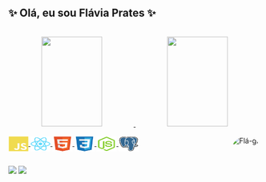 ## ✨ Olá, eu sou Flávia Prates ✨

<br/>

<div align="center">
  <a href="https://github.com/flaviaprates">
  <img height="180em" width="49%" src="https://github-readme-stats.vercel.app/api?username=flaviaprates&show_icons=true&theme=ayu-mirage&include_all_commits=true&count_private=true"/>
  <img height="180em" width="49%" src="https://github-readme-stats.vercel.app/api/top-langs/?username=flaviaprates&layout=compact&langs_count=7&theme=ayu-mirage"/>
</div>
  
<div style="display: inline_block"><br>
  <img align="center" alt="Js" height="30" width="40" src="https://raw.githubusercontent.com/devicons/devicon/master/icons/javascript/javascript-plain.svg">
  <img align="center" alt="React" height="30" width="40" src="https://raw.githubusercontent.com/devicons/devicon/master/icons/react/react-original.svg">
  <img align="center" alt="HTML" height="30" width="40" src="https://raw.githubusercontent.com/devicons/devicon/master/icons/html5/html5-original.svg">
  <img align="center" alt="CSS" height="30" width="40" src="https://raw.githubusercontent.com/devicons/devicon/master/icons/css3/css3-original.svg">
  <img align="center" alt="Nodejs" height="30" width="40" src="https://raw.githubusercontent.com/devicons/devicon/1119b9f84c0290e0f0b38982099a2bd027a48bf1/icons/nodejs/nodejs-original.svg">
    <img align="center" alt="Postgres" height="30" width="40" src="https://raw.githubusercontent.com/devicons/devicon/1119b9f84c0290e0f0b38982099a2bd027a48bf1/icons/postgresql/postgresql-original.svg">
  
  <img align="right" alt="Flá-gif" height="150" style="border-radius:50px;" src="https://i.picasion.com/pic92/72d9d4d43063f6ffed3b16f3b2bc4a69.gif">
</div>
  
  ##
  
<div>
  <a href="https://www.linkedin.com/in/flavia-a-prates/" target="_blank"><img src="https://img.shields.io/badge/-LinkedIn-%230077B5?style=for-the-badge&logo=linkedin&logoColor=white" target="_blank"></a>
  <a href="mailto:flaviadeaprates@gmail.com"><img src="https://img.shields.io/badge/Gmail-D14836?style=for-the-badge&logo=gmail&logoColor=white" target="_blank"></a> 
</div>
